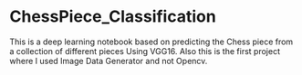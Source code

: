 # ChessPiece_Classification
This is a deep learning notebook based on predicting the Chess piece from a collection of different pieces Using VGG16. Also this is the first project where I used Image Data Generator and not Opencv.
